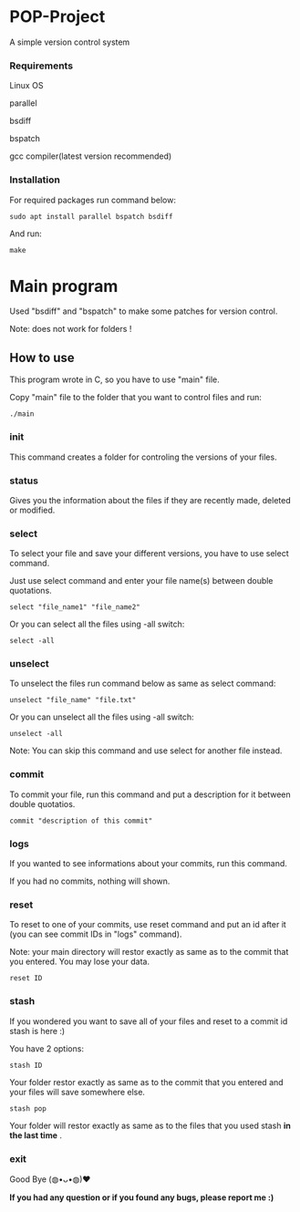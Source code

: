 # POP-Project
A simple version control system

### Requirements
Linux OS

parallel

bsdiff

bspatch

gcc compiler(latest version recommended)


### Installation

For required packages run command below:

    sudo apt install parallel bspatch bsdiff

And run:
    
    make


# Main program #

Used "bsdiff" and "bspatch" to make some patches for version control.

Note: does not work for folders !

## How to use ##

This program wrote in C, so you have to use "main" file.

Copy "main" file to the folder that you want to control files and run:

    ./main

### init ###

This command creates a folder for controling the versions of your files.

### status ###

Gives you the information about the files if they are recently made, deleted or modified.

### select ###

To select your file and save your different versions, you have to use select command.

Just use select command and enter your file name(s) between double quotations.
    
    select "file_name1" "file_name2"
    
Or you can select all the files using -all switch:
    
    select -all
    

### unselect ###

To unselect the files run command below as same as select command:

    unselect "file_name" "file.txt"

Or you can unselect all the files using -all switch:

    unselect -all


    
Note: You can skip this command and use select for another file instead.

### commit ###

To commit your file, run this command and put a description for it between double quotatios.

    commit "description of this commit"

### logs ###

If you wanted to see informations about your commits, run this command.

If you had no commits, nothing will shown.

### reset ###

To reset to one of your commits, use reset command and put an id after it (you can see commit IDs in "logs" command).

Note: your main directory will restor exactly as same as to the commit that you entered. You may lose your data.

    reset ID

### stash ###

If you wondered you want to save all of your files and reset to a commit id stash is here :)

You have 2 options:

    stash ID
    
Your folder restor exactly as same as to the commit that you entered and your files will save somewhere else.

    stash pop
    
Your folder will restor exactly as same as to the files that you used stash **in the last time** .

### exit ###

Good Bye (◍•ᴗ•◍)❤


**If you had any question or if you found any bugs, please report me :)**



















